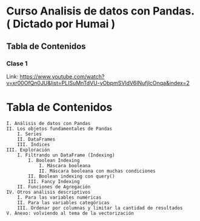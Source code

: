
<h1> Curso Analisis de datos con Pandas.( Dictado por Humai ) </h1> 

<h2> Tabla de Contenidos</h2> 

<h3> Clase 1 </h3> 

Link: https://www.youtube.com/watch?v=xr00OfQn0JU&list=PLISuMnTdVU-yObpmSVldV6INufjlcOnqa&index=2

# Tabla de Contenidos

    I. Análisis de datos con Pandas
    II. Los objetos fundamentales de Pandas
        I. Series
        II. DataFrames
        III. Índices
    III. Exploración
        I. Filtrando un DataFrame (Indexing)
            I. Boolean Indexing
                I. Máscara booleana
                II. Máscara booleana con muchas condiciones
            II. Boolean indexing con query()
            III. Fancy Indexing
        II. Funciones de Agregación
    IV. Otros análisis descriptivos
        I. Para las variables numéricas
        II. Para las variables categóricas
        III. Ordenar por columnas y limitar la cantidad de resultados
    V. Anexo: volviendo al tema de la vectorización
